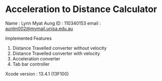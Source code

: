 # Acceleration to Distance Calculator

Name  : Lynn Myat Aung
ID : 110340153
email : aunlm002@mymail.unisa.edu.au

Implemented Features 

1. Distance Travelled converter without velocity
2. Distance Travelled converter with velocity
3. Acceleration converter
4. Tab bar controller

Xcode version : 13.4.1 (13F100)
